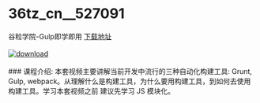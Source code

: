 # 36tz_cn__527091
谷粒学院-Gulp即学即用
[下载地址](http://www.36tz.cn/article/527091 "下载地址")
<br/></br>[![download](http://36tz.cn/muke_img/2019_09_1-35-300x207.png "下载地址")](http://www.36tz.cn/article/527091 "下载地址")
<br/></br>### 课程介绍:
本套视频主要讲解当前开发中流行的三种自动化构建工具: Grunt, Gulp, webpack。从理解什么是构建工具，为什么要用构建工具，到如何去使用构建工具。学习本套视频之前 建议先学习 JS 模块化。



